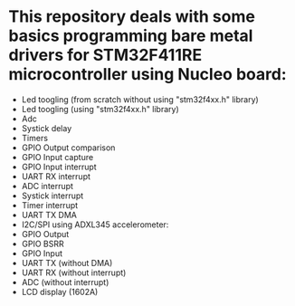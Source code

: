 # This repository deals with some basics programming bare metal drivers for STM32F411RE microcontroller using Nucleo board:
- Led toogling (from scratch without using "stm32f4xx.h" library)
- Led toogling (using "stm32f4xx.h" library)
- Adc
- Systick delay
- Timers
- GPIO Output comparison
- GPIO Input capture
- GPIO Input interrupt
- UART RX interrupt
- ADC interrupt
- Systick interrupt
- Timer interrupt
- UART TX DMA
- I2C/SPI using ADXL345 accelerometer:
- GPIO Output
- GPIO BSRR
- GPIO Input
- UART TX (without DMA)
- UART RX (without interrupt)
- ADC (without interrupt)
- LCD display (1602A)
